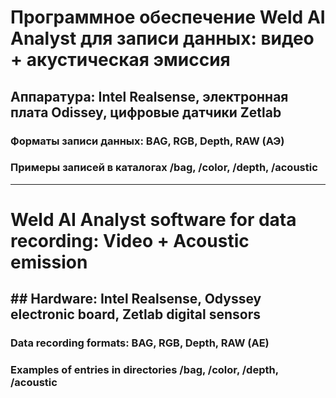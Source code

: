 # Программное обеспечение Weld AI Analyst для записи данных: видео + акустическая эмиссия
## Аппаратура: Intel Realsense, электронная плата Odissey, цифровые датчики Zetlab
### Форматы записи данных: BAG, RGB, Depth, RAW (АЭ)
### Примеры записей в каталогах /bag, /color, /depth, /acoustic
------------------------------------------------------------------------------------------
# Weld AI Analyst software for data recording: Video + Acoustic emission
## ## Hardware: Intel Realsense, Odyssey electronic board, Zetlab digital sensors
### Data recording formats: BAG, RGB, Depth, RAW (AE)
### Examples of entries in directories /bag, /color, /depth, /acoustic
